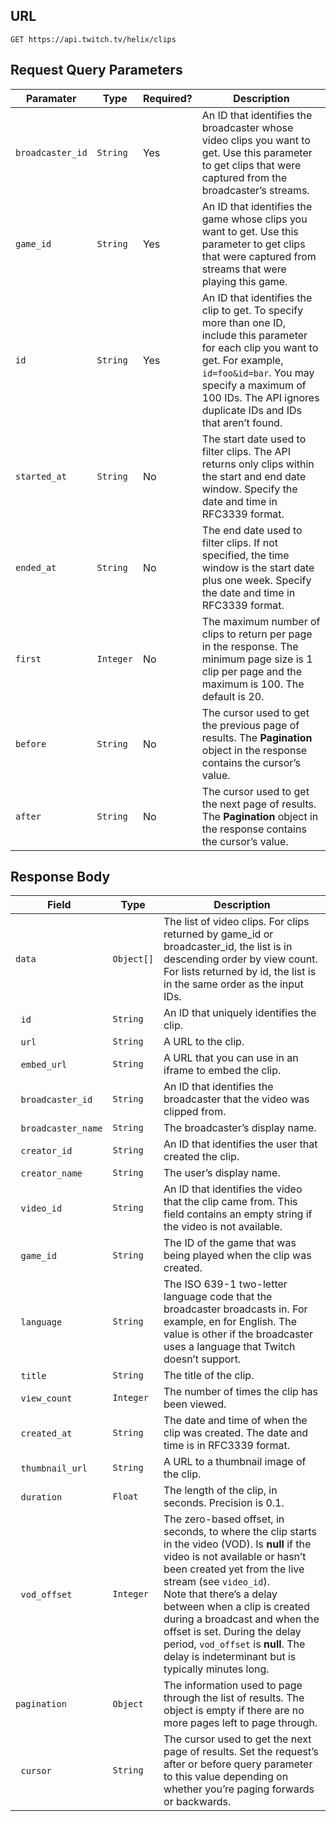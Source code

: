 ## URL

`GET https://api.twitch.tv/helix/clips`

## Request Query Parameters

| **Paramater** | **Type** | **Required?** | **Description** |
| -             | -        | -             | -               |
| `broadcaster_id` | `String` | Yes | An ID that identifies the broadcaster whose video clips you want to get. Use this parameter to get clips that were captured from the broadcaster’s streams. |
| `game_id` | `String` | Yes | An ID that identifies the game whose clips you want to get. Use this parameter to get clips that were captured from streams that were playing this game. |
| `id` | `String` | Yes | An ID that identifies the clip to get. To specify more than one ID, include this parameter for each clip you want to get. For example, `id=foo&id=bar`. You may specify a maximum of 100 IDs. The API ignores duplicate IDs and IDs that aren’t found. |
| `started_at` | `String` | No | The start date used to filter clips. The API returns only clips within the start and end date window. Specify the date and time in RFC3339 format. |
| `ended_at` | `String` | No | The end date used to filter clips. If not specified, the time window is the start date plus one week. Specify the date and time in RFC3339 format. |
| `first` | `Integer` | No | The maximum number of clips to return per page in the response. The minimum page size is 1 clip per page and the maximum is 100. The default is 20. |
| `before` | `String` | No | The cursor used to get the previous page of results. The **Pagination** object in the response contains the cursor’s value. |
| `after` | `String` | No | The cursor used to get the next page of results. The **Pagination** object in the response contains the cursor’s value. |

## Response Body

| **Field** | **Type** | **Description** |
| -         | -        | -               |
| `data` | `Object[]` | The list of video clips. For clips returned by game_id or broadcaster_id, the list is in descending order by view count. For lists returned by id, the list is in the same order as the input IDs. |
| &nbsp;&nbsp;`id` | `String` | An ID that uniquely identifies the clip. |
| &nbsp;&nbsp;`url` | `String` | A URL to the clip. |
| &nbsp;&nbsp;`embed_url` | `String` | A URL that you can use in an iframe to embed the clip. |
| &nbsp;&nbsp;`broadcaster_id` | `String` | An ID that identifies the broadcaster that the video was clipped from. |
| &nbsp;&nbsp;`broadcaster_name` | `String` | The broadcaster’s display name. |
| &nbsp;&nbsp;`creator_id` | `String` | An ID that identifies the user that created the clip. |
| &nbsp;&nbsp;`creator_name` | `String` | The user’s display name. |
| &nbsp;&nbsp;`video_id` | `String` | An ID that identifies the video that the clip came from. This field contains an empty string if the video is not available. |
| &nbsp;&nbsp;`game_id` | `String` | The ID of the game that was being played when the clip was created. |
| &nbsp;&nbsp;`language` | `String` | The ISO 639-1 two-letter language code that the broadcaster broadcasts in. For example, en for English. The value is other if the broadcaster uses a language that Twitch doesn’t support. |
| &nbsp;&nbsp;`title` | `String` | The title of the clip. |
| &nbsp;&nbsp;`view_count` | `Integer` | The number of times the clip has been viewed.|
| &nbsp;&nbsp;`created_at` | `String` | The date and time of when the clip was created. The date and time is in RFC3339 format. |
| &nbsp;&nbsp;`thumbnail_url` | `String` | A URL to a thumbnail image of the clip. |
| &nbsp;&nbsp;`duration` | `Float` | The length of the clip, in seconds. Precision is 0.1. |
| &nbsp;&nbsp;`vod_offset` | `Integer` | The zero-based offset, in seconds, to where the clip starts in the video (VOD). Is **null** if the video is not available or hasn’t been created yet from the live stream (see `video_id`). <br /> Note that there’s a delay between when a clip is created during a broadcast and when the offset is set. During the delay period, `vod_offset` is **null**. The delay is indeterminant but is typically minutes long. |
| `pagination` | `Object` | The information used to page through the list of results. The object is empty if there are no more pages left to page through. |
| &nbsp;&nbsp;`cursor` | `String` | The cursor used to get the next page of results. Set the request’s after or before query parameter to this value depending on whether you’re paging forwards or backwards. |
